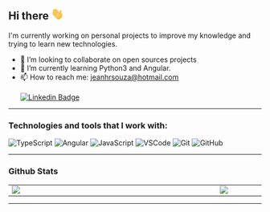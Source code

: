 ## Hi there <img src= "https://raw.githubusercontent.com/ABSphreak/ABSphreak/master/gifs/Hi.gif" width= "25px"> </img>


I'm currently working on personal projects to improve my knowledge and trying to learn new technologies.

- 👯 I’m looking to collaborate on open sources projects
- 🌱 I’m currently learning Python3 and Angular.
- 📫 How to reach me: jeanhrsouza@hotmail.com <br/><br/>
[![Linkedin Badge](https://img.shields.io/badge/-LinkedIn-blue?style=flat-square&logo=Linkedin&logoColor=white&link=https://www.linkedin.com/in/jeanhrsouza)](https://www.linkedin.com/in/jeanhrsouza)

---
### Technologies and tools that I work with:
![TypeScript](https://img.shields.io/badge/-TypeScript-007ACC?style=flat-square&logo=typescript)
![Angular](https://img.shields.io/badge/-Angular-DD0031?style=flat-square&logo=angular)
![JavaScript](https://img.shields.io/badge/-JavaScript-black?style=flat-square&logo=javascript)
![VSCode](https://img.shields.io/badge/-VSCode-007ACC?style=flat-square&logo=visual-studio-code&logoColor=white)
![Git](https://img.shields.io/badge/-Git-black?style=flat-square&logo=git)
![GitHub](https://img.shields.io/badge/-GitHub-181717?style=flat-square&logo=github)

---
### Github Stats

<center>
  <table>
    <tr>
        <td><img width="400px" align="left" src="https://github-readme-stats.vercel.app/api/top-langs/?username=jeanhrsouza&layout=compact&theme=dark" /></td>
        <td><img width="495px" align="left" src="https://github-readme-stats.vercel.app/api?username=jeanhrsouza&show_icons=true&theme=dark" /></td>
    </tr>   
  </table>
</center>  

---
<!--
**jeanhrsouza/jeanhrsouza** is a ✨ _special_ ✨ repository because its `README.md` (this file) appears on your GitHub profile.

Here are some ideas to get you started:

- 🔭 I’m currently working on ...
- 🤔 I’m looking for help with ...
- 💬 Ask me about ...
- 😄 Pronouns: ...
- ⚡ Fun fact: ...
-->


